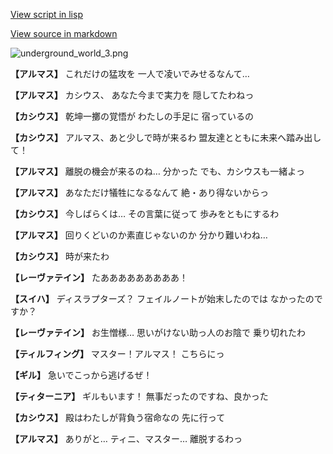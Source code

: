 [View script in lisp](../scripts/101205053.txt)

[View source in markdown](101205053.md)

![underground_world_3.png](../images/backgrounds/underground_world_3.png)

**【アルマス】**
これだけの猛攻を
一人で凌いでみせるなんて…

**【アルマス】**
カシウス、
あなた今まで実力を
隠してたわねっ

**【カシウス】**
乾坤一擲の覚悟が
わたしの手足に
宿っているの

**【カシウス】**
アルマス、あと少しで時が来るわ
盟友達とともに未来へ踏み出して！

**【アルマス】**
離脱の機会が来るのね…
分かった
でも、カシウスも一緒よっ

**【アルマス】**
あなただけ犠牲になるなんて
絶・あり得ないからっ

**【カシウス】**
今しばらくは…
その言葉に従って
歩みをともにするわ

**【アルマス】**
回りくどいのか素直じゃないのか
分かり難いわね…

**【カシウス】**
時が来たわ

**【レーヴァテイン】**
たあああああああああ！

**【スイハ】**
ディスラプターズ？
フェイルノートが始末したのでは
なかったのですか？

**【レーヴァテイン】**
お生憎様…
思いがけない助っ人のお陰で
乗り切れたわ

**【ティルフィング】**
マスター！アルマス！
こちらにっ

**【ギル】**
急いでこっから逃げるぜ！

**【ティターニア】**
ギルもいます！
無事だったのですね、良かった

**【カシウス】**
殿はわたしが背負う宿命なの
先に行って

**【アルマス】**
ありがと…
ティニ、マスター…
離脱するわっ
